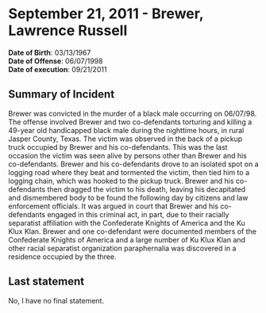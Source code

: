 # September 21, 2011 - Brewer, Lawrence Russell

**Date of Birth**: 03/13/1967<br/>
**Date of Offense**: 06/07/1998<br/>
**Date of execution**: 09/21/2011<br/>

## Summary of Incident
Brewer was convicted in the murder of a black male occurring on 06/07/98. The offense involved Brewer and two co-defendants torturing and killing a 49-year old handicapped black male during the nighttime hours, in rural Jasper County, Texas. The victim was observed in the back of a pickup truck occupied by Brewer and his co-defendants. This was the last occasion the victim was seen alive by persons other than Brewer and his co-defendants. Brewer and his co-defendants drove to an isolated spot on a logging road where they beat and tormented the victim, then tied him to a logging chain, which was hooked to the pickup truck. Brewer and his co-defendants then dragged the victim to his death, leaving his decapitated and dismembered body to be found the following day by citizens and law enforcement officials. It was argued in court that Brewer and his co-defendants engaged in this criminal act, in part, due to their racially separatist affiliation with the Confederate Knights of America and the Ku Klux Klan. Brewer and one co-defendant were documented members of the Confederate Knights of America and a large number of Ku Klux Klan and other racial separatist organization paraphernalia was discovered in a residence occupied by the three.

## Last statement
No, I have no final statement.